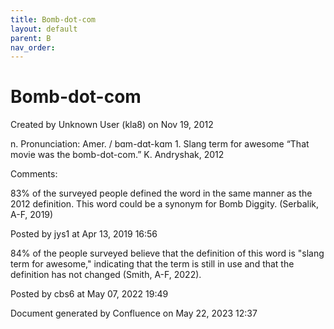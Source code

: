 ```yaml
---
title: Bomb-dot-com
layout: default
parent: B
nav_order:
---
```


# Bomb-dot-com

Created by  Unknown User (kla8) on Nov 19, 2012

n. Pronunciation: Amer. / bɑm-dɑt-kɑm 1. Slang term for awesome “That movie was the bomb-dot-com.” K. Andryshak, 2012

Comments:

83% of the surveyed people defined the word in the same manner as the 2012 definition. This word could be a synonym for Bomb Diggity. (Serbalik, A-F, 2019)

Posted by jys1 at Apr 13, 2019 16:56

84% of the people surveyed believe that the definition of this word is &quot;slang term for awesome,&quot; indicating that the term is still in use and that the definition has not changed (Smith, A-F, 2022).

Posted by cbs6 at May 07, 2022 19:49

Document generated by Confluence on May 22, 2023 12:37


